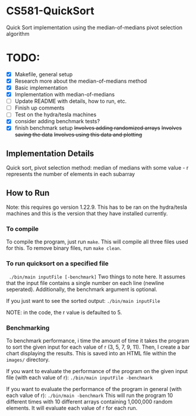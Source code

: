 # CS581-QuickSort
Quick Sort implementation using the median-of-medians pivot selection algorithm

# TODO: 
- [x] Makefile, general setup
- [x] Research more about the median-of-medians method
- [x] Basic implementation
- [x] Implementation with median-of-medians
- [ ] Update README with details, how to run, etc.
- [ ] Finish up comments
- [ ] Test on the hydra/tesla machines
- [x] consider adding benchmark tests? 
- [x] finish benchmark setup
  ~~Involves adding randomized arrays~~
  ~~Involves saving the data~~
  ~~Involves using this data and plotting~~

## Implementation Details
Quick sort, pivot selection method: median of medians with some value 
    - r represents the number of elements in each subarray

## How to Run
Note: this requires go version 1.22.9. This has to be ran on the hydra/tesla machines and this is the version that they have installed currently.

### To compile
To compile the program, just run ` make `. This will compile all three files used for this.
To remove binary files, run `make clean`.

### To run quicksort on a specified file
` ./bin/main inputFile [-benchmark]`
Two things to note here. It assumes that the input file contains a single number on each line (newline seperated).
Additionally, the benchmark argument is optional.

If you just want to see the sorted output: `./bin/main inputFile`

NOTE: in the code, the r value is defaulted to 5.

### Benchmarking
To benchmark performance, i time the amount of time it takes the program to sort the given input for each value of r (3, 5, 7, 9, 11). Then, I create a bar chart displaying the results. This is saved into an HTML file within the `images/` directory.

If you want to evaluate the performance of the program on the given input file (with each value of r): `./bin/main inputFile -benchmark`

If you want to evaluate the performance of the program in general (with each value of r): `./bin/main -benchmark`
This will run the program 10 different times with 10 different arrays containing 1,000,000 random elements. It will evaluate each value of r for each run. 
